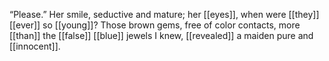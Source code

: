 “Please.” Her smile, seductive and mature; her [[eyes]], when were [[they]] [[ever]] so [[young]]? Those brown gems, free of color contacts, more [[than]] the [[false]] [[blue]] jewels I knew, [[revealed]] a maiden pure and [[innocent]].